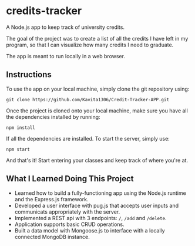 # credits-tracker
A Node.js app to keep track of university credits. 

The goal of the project was to create a list of all the credits I have left in my program, so that I can visualize how many credits I need to graduate. 

The app is meant to run locally in a web browser. 

## Instructions 

To use the app on your local machine, simply clone the git repository using:

`git clone https://github.com/Kavita1306/Credit-Tracker-APP.git`

Once the project is cloned onto your local machine, make sure you have all the dependencies installed by running:

`npm install`

If all the dependencies are installed. To start the server, simply use:

`npm start`

And that's it! Start entering your classes and keep track of where you're at. 

## What I Learned Doing This Project 
- Learned how to build a fully-functioning app using the Node.js runtime and the Express.js framework.
- Developed a user interface with pug.js that accepts user inputs and communicats appropriately with the server.
- Implemented a REST api with 3 endpoints: `/`, `/add` and `/delete`. 
- Application supports basic CRUD operations.
- Built a data model with Mongoose.js to interface with a locally connected MongoDB instance. 



